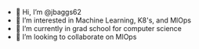 - 👋 Hi, I’m @jbaggs62
- 👀 I’m interested in Machine Learning, K8's, and MlOps
- 🌱 I’m currently in grad school for computer science
- 💞️ I’m looking to collaborate on MlOps

<!---
jbaggs62/jbaggs62 is a ✨ special ✨ repository because its `README.md` (this file) appears on your GitHub profile.
You can click the Preview link to take a look at your changes.
--->
